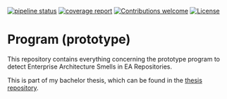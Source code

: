 [![pipeline status](https://git.rwth-aachen.de/ba-ea-smells/program/badges/develop/pipeline.svg)](https://git.rwth-aachen.de/ba-ea-smells/program/commits/develop)
[![coverage report](https://git.rwth-aachen.de/ba-ea-smells/program/badges/develop/coverage.svg)](https://ba-ea-smells.pages.rwth-aachen.de/program/jacoco/)
[![Contributions welcome](https://img.shields.io/badge/contributions-welcome-orange.svg)](https://git.rwth-aachen.de/ba-ea-smells/program/blob/master/CONTRIBUTING.md)
[![License](https://img.shields.io/badge/license-MIT-blue.svg)](https://opensource.org/licenses/MIT)
# Program (prototype)
This repository contains everything concerning the prototype program to detect Enterprise Architecture Smells in EA Repositories.

This is part of my bachelor thesis, which can be found in the [thesis repository](https://git.rwth-aachen.de/ba-ea-smells/thesis).

